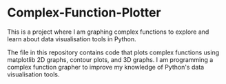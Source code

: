 # Complex-Function-Plotter
This is a project where I am graphing complex functions to explore and learn about data visualisation tools in Python. 

The file in this repository contains code that plots complex functions using matplotlib 2D graphs, contour plots, and 3D graphs. 
I am programming a complex function grapher to improve my knowledge of Python's data visualisation tools. 
